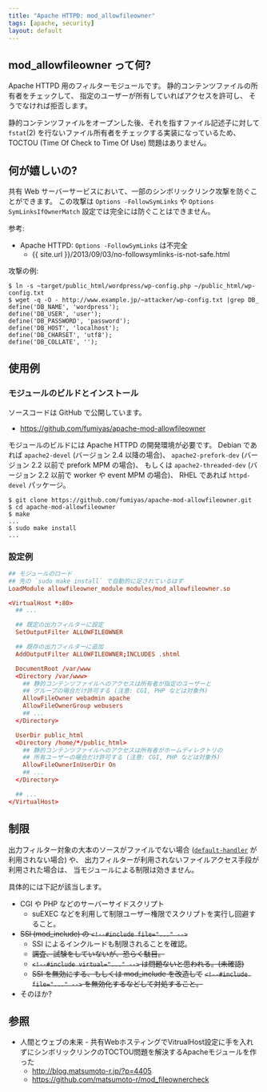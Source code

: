 ```yaml
---
title: "Apache HTTPD: mod_allowfileowner"
tags: [apache, security]
layout: default
---
```


## mod_allowfileowner って何?

Apache HTTPD 用のフィルターモジュールです。
静的コンテンツファイルの所有者をチェックして、
指定のユーザーが所有していればアクセスを許可し、
そうでなければ拒否します。

静的コンテンツファイルをオープンした後、それを指すファイル記述子に対して
`fstat`(2) を行ないファイル所有者をチェックする実装になっているため、
TOCTOU (Time Of Check to Time Of Use) 問題はありません。

## 何が嬉しいの?

共有 Web サーバーサービスにおいて、一部のシンボリックリンク攻撃を防ぐことができます。
この攻撃は `Options -FollowSymLinks` や `Options SymLinksIfOwnerMatch`
設定では完全には防ぐことはできません。

参考:

  * Apache HTTPD: `Options -FollowSymLinks` は不完全
      * {{ site.url }}/2013/09/03/no-followsymlinks-is-not-safe.html

攻撃の例:

```console
$ ln -s ~target/public_html/wordpress/wp-config.php ~/public_html/wp-config.txt
$ wget -q -O - http://www.example.jp/~attacker/wp-config.txt |grep DB_
define('DB_NAME', 'wordpress');
define('DB_USER', 'user');
define('DB_PASSWORD', 'password');
define('DB_HOST', 'localhost');
define('DB_CHARSET', 'utf8');
define('DB_COLLATE', '');
```

## 使用例

### モジュールのビルドとインストール

ソースコードは GitHub で公開しています。

  * <https://github.com/fumiyas/apache-mod-allowfileowner>

モジュールのビルドには Apache HTTPD の開発環境が必要です。
Debian であれば `apache2-devel` (バージョン 2.4 以降の場合)、
`apache2-prefork-dev` (バージョン 2.2 以前で prefork MPM の場合)、
もしくは `apache2-threaded-dev` (バージョン 2.2 以前で worker や event MPM の場合)、
RHEL であれば `httpd-devel` パッケージ。

```console
$ git clone https://github.com/fumiyas/apache-mod-allowfileowner.git
$ cd apache-mod-allowfileowner
$ make
...
$ sudo make install
...
```

### 設定例

```conf
## モジュールのロード
## 先の `sudo make install` で自動的に足されているはず
LoadModule allowfileowner_module modules/mod_allowfileowner.so

<VirtualHost *:80>
  ## ...

  ## 既定の出力フィルターに設定
  SetOutputFilter ALLOWFILEOWNER

  ## 既存の出力フィルターに追加
  AddOutputFilter ALLOWFILEOWNER;INCLUDES .shtml

  DocumentRoot /var/www
  <Directory /var/www>
    ## 静的コンテンツファイルへのアクセスは所有者が指定のユーザーと
    ## グループの場合だけ許可する (注意: CGI, PHP などは対象外)
    AllowFileOwner webadmin apache
    AllowFileOwnerGroup webusers
    ## ...
  </Directory>

  UserDir public_html
  <Directory /home/*/public_html>
    ## 静的コンテンツファイルへのアクセスは所有者がホームディレクトリの
    ## 所有ユーザーの場合だけ許可する (注意: CGI, PHP などは対象外)
    AllowFileOwnerInUserDir On
    ## ...
  </Directory>

  ## ...
</VirtualHost>
```

## 制限

出力フィルター対象の大本のソースがファイルでない場合
([`default-handler`](http://httpd.apache.org/docs/2.2/handler.html#definition)
が利用されない場合) や、
出力フィルターが利用されないファイルアクセス手段が利用された場合は、
当モジュールによる制限は効きません。

具体的には下記が該当します。

  * CGI や PHP などのサーバーサイドスクリプト
      * suEXEC などを利用して制限ユーザー権限でスクリプトを実行し回避すること。
  * <del>SSI (mod_include) の `<!--#include file="..." -->`</del>
      * SSI によるインクルードも制限されることを確認。
      * <del>調査、試験をしていないが、恐らく駄目。</del>
      * <del>`<!--#include virtual="..." -->` は問題ないと思われる。(未確認)</del>
      * <del>SSI を無効にする、もしくは mod_include を改造して</del>
        <del>`<!--#include file="..." -->` を無効化するなどして対処すること。</del>
  * そのほか?

## 参照

  * 人間とウェブの未来 - 共有WebホスティングでVitrualHost設定に手を入れずにシンボリックリンクのTOCTOU問題を解決するApacheモジュールを作った
      * <http://blog.matsumoto-r.jp/?p=4405>
      * <https://github.com/matsumoto-r/mod_fileownercheck>
